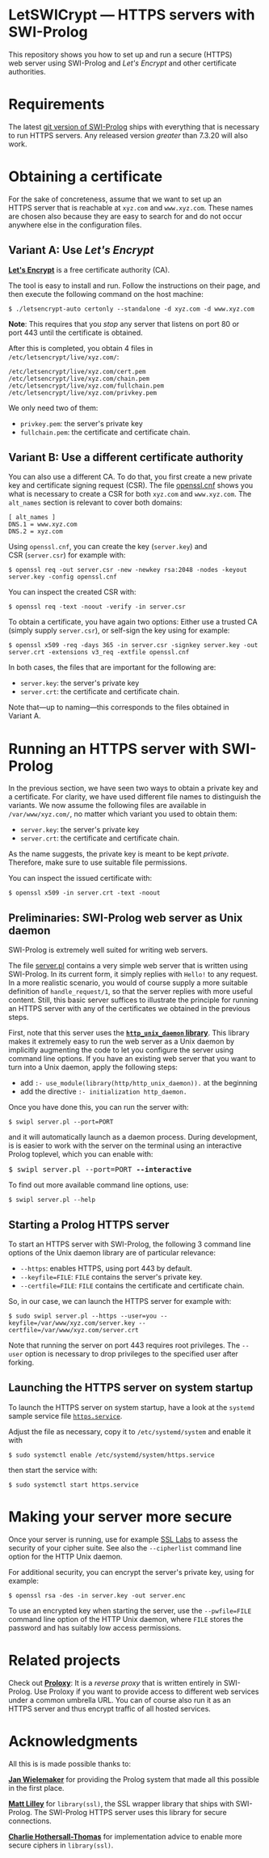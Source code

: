 # LetSWICrypt &mdash; HTTPS servers with SWI-Prolog

This repository shows you how to set up and run a secure&nbsp;(HTTPS)
web&nbsp;server using SWI-Prolog and *Let's&nbsp;Encrypt* and other
certificate authorities.

# Requirements

The latest [git version of SWI-Prolog](https://github.com/SWI-Prolog)
ships with everything that is necessary to run HTTPS&nbsp;servers. Any
released version *greater* than&nbsp;7.3.20 will also work.

# Obtaining a certificate

For the sake of concreteness, assume that we want to set up an
HTTPS&nbsp;server that is reachable at `xyz.com` and
`www.xyz.com`. These names are chosen also because they are easy to
search for and do not occur anywhere else in the configuration files.

## Variant A: Use *Let's Encrypt*

[**Let's Encrypt**](https://letsencrypt.org/) is a free certificate
authority&nbsp;(CA).

The tool is easy to install and run. Follow the instructions on their
page, and then execute the following command on the host machine:

    $ ./letsencrypt-auto certonly --standalone -d xyz.com -d www.xyz.com

**Note**: This requires that you *stop* any server that listens on
port&nbsp;80 or port&nbsp;443 until the certificate is obtained.

After this is completed, you obtain 4 files in `/etc/letsencrypt/live/xyz.com/`:

    /etc/letsencrypt/live/xyz.com/cert.pem
    /etc/letsencrypt/live/xyz.com/chain.pem
    /etc/letsencrypt/live/xyz.com/fullchain.pem
    /etc/letsencrypt/live/xyz.com/privkey.pem

We only need two of them:

  - `privkey.pem`: the server's private key
  - `fullchain.pem`: the certificate and certificate chain.


## Variant B: Use a different certificate authority

You can also use a different CA. To do that, you first create a new
private key and certificate signing request&nbsp;(CSR). The file
[openssl.cnf](openssl.cnf) shows you what is necessary to create
a&nbsp;CSR for both `xyz.com` and&nbsp;`www.xyz.com`. The
`alt_names`&nbsp;section is relevant to cover both domains:

    [ alt_names ]
    DNS.1 = www.xyz.com
    DNS.2 = xyz.com

Using&nbsp;`openssl.cnf`, you can create the key&nbsp;(`server.key`)
and CSR&nbsp;(`server.csr`) for example with:

    $ openssl req -out server.csr -new -newkey rsa:2048 -nodes -keyout server.key -config openssl.cnf

You can inspect the created CSR with:

    $ openssl req -text -noout -verify -in server.csr

To obtain a certificate, you have again two options: Either use a
trusted&nbsp;CA (simply supply&nbsp;`server.csr`), or self-sign the
key using for example:

    $ openssl x509 -req -days 365 -in server.csr -signkey server.key -out server.crt -extensions v3_req -extfile openssl.cnf

In both cases, the files that are important for the following are:

  - `server.key`: the server's private key
  - `server.crt`: the certificate and certificate chain.

Note that&mdash;up to naming&mdash;this corresponds to the files
obtained in Variant&nbsp;A.

# Running an HTTPS server with SWI-Prolog

In the previous section, we have seen two ways to obtain a private key
and a certificate. For clarity, we have used different file names to
distinguish the variants. We now assume the following files are
available in `/var/www/xyz.com/`, no matter which variant you used to
obtain them:

  - `server.key`: the server's private key
  - `server.crt`: the certificate and certificate chain.

As the name suggests, the private key is meant to be kept
*private*. Therefore, make sure to use suitable file permissions.

You can inspect the issued certificate with:

    $ openssl x509 -in server.crt -text -noout

## Preliminaries: SWI-Prolog web server as Unix daemon

SWI-Prolog is extremely well suited for writing web servers.

The file [server.pl](server.pl) contains a very simple web server that
is written using SWI-Prolog. In its current form, it simply replies
with&nbsp;`Hello!` to any request. In a more realistic scenario, you
would of course supply a more suitable definition
of&nbsp;`handle_request/1`, so that the server replies with more
useful content. Still, this basic server suffices to illustrate the
principle for running an HTTPS&nbsp;server with any of the
certificates we obtained in the previous steps.

First, note that this server uses the [**`http_unix_daemon`
library**](http://www.swi-prolog.org/pldoc/doc/swi/library/http/http_unix_daemon.pl).
This library makes it extremely easy to run the web&nbsp;server as a
Unix&nbsp;daemon by implicitly augmenting the code to let you
configure the server using command line&nbsp;options. If you have an
existing web server that you want to turn into a Unix daemon, apply
the following steps:

  - add `:- use_module(library(http/http_unix_daemon)).` at the beginning
  - add the directive `:- initialization http_daemon.`

Once you have done this, you can run the server with:

    $ swipl server.pl --port=PORT

and it will automatically launch as a daemon process. During
development, is is easier to work with the server on the terminal
using an interactive Prolog&nbsp;toplevel, which you can enable with:

<pre>
$ swipl server.pl --port=PORT <b>--interactive</b>
</pre>

To find out more available command line options, use:

    $ swipl server.pl --help

## Starting a Prolog HTTPS server

To start an HTTPS server with SWI-Prolog, the following 3 command line
options of the Unix daemon library are of particular relevance:

  - `--https`: enables HTTPS, using port 443 by default.
  - `--keyfile=FILE`: `FILE` contains the server's private key.
  - `--certfile=FILE`: `FILE` contains the certificate and certificate chain.

So, in our case, we can launch the HTTPS server for example with:

    $ sudo swipl server.pl --https --user=you --keyfile=/var/www/xyz.com/server.key --certfile=/var/www/xyz.com/server.crt

Note that running the server on port 443 requires root privileges. The
`--user`&nbsp;option is necessary to drop privileges to the specified
user after forking.

## Launching the HTTPS server on system startup

To launch the HTTPS server on system startup, have a look at the
`systemd` sample service file [`https.service`](https.service).

Adjust the file as necessary, copy it to `/etc/systemd/system` and enable it with

    $ sudo systemctl enable /etc/systemd/system/https.service

then start the service with:

    $ sudo systemctl start https.service

# Making your server more secure

Once your server is running, use for example
[SSL&nbsp;Labs](https://www.ssllabs.com/) to assess the security of
your cipher suite. See also the `--cipherlist` command line option for
the HTTP Unix&nbsp;daemon.

For additional security, you can encrypt the server's private key,
using for example:

    $ openssl rsa -des -in server.key -out server.enc

To use an encrypted key when starting the server, use the
`--pwfile=FILE` command line&nbsp;option of the HTTP Unix daemon,
where `FILE` stores the password and has suitably low access
permissions.

# Related projects

Check out [**Proloxy**](https://github.com/triska/proloxy): It is a
*reverse&nbsp;proxy* that is written entirely in SWI-Prolog. Use
Proloxy if you want to provide access to different web&nbsp;services
under a common umbrella&nbsp;URL. You can of course also run it as an
HTTPS&nbsp;server and thus encrypt traffic of all hosted services.

# Acknowledgments

All this is is made possible thanks to:

[**Jan Wielemaker**](http://eu.swi-prolog.org) for providing the
Prolog system that made all this possible in the first place.

[**Matt Lilley**](https://github.com/thetrime) for `library(ssl)`, the
SSL wrapper library that ships with SWI-Prolog. The SWI-Prolog HTTPS
server uses this library for secure connections.

[**Charlie Hothersall-Thomas**](https://charlie.ht/) for
implementation advice to enable more secure ciphers
in&nbsp;`library(ssl)`.
